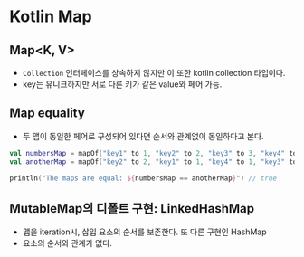 # Kotlin Map

## Map<K, V>
- `Collection` 인터페이스를 상속하지 않지만 이 또한 kotlin collection 타입이다.
- key는 유니크하지만 서로 다른 키가 같은 value와 페어 가능.

## Map equality
- 두 맵이 동일한 페어로 구성되어 있다면 순서와 관계없이 동일하다고 본다.
```kotlin
val numbersMap = mapOf("key1" to 1, "key2" to 2, "key3" to 3, "key4" to 1)    
val anotherMap = mapOf("key2" to 2, "key1" to 1, "key4" to 1, "key3" to 3)

println("The maps are equal: ${numbersMap == anotherMap}") // true
```

## MutableMap의 디폴트 구현: LinkedHashMap
- 맵을 iteration시, 삽입 요소의 순서를 보존한다.
또 다른 구현인 HashMap
- 요소의 순서와 관계가 없다.

